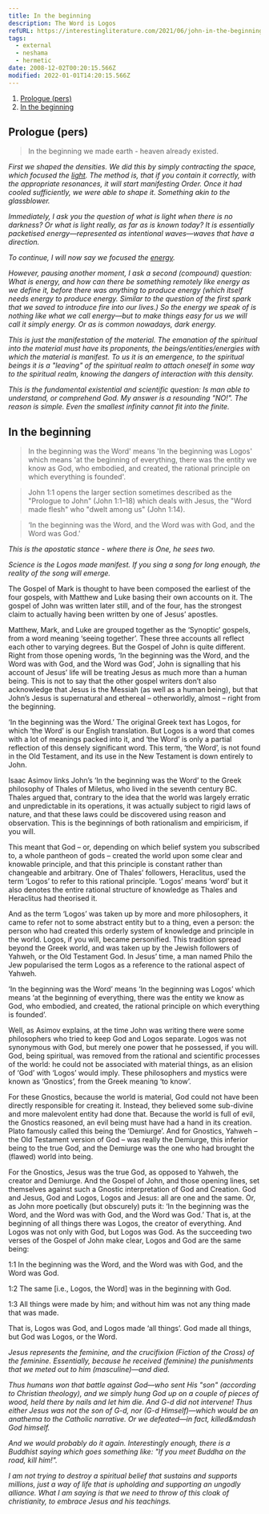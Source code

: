 ```yaml
---
title: In the beginning
description: The Word is Logos
refURL: https://interestingliterature.com/2021/06/john-in-the-beginning-was-the-word-with-god-analysis-meaning/?utm_source=rss&utm_medium=rss&utm_campaign=john-in-the-beginning-was-the-word-with-god-analysis-meaning
tags:
  - external
  - neshama
  - hermetic
date: 2008-12-02T00:20:15.566Z
modified: 2022-01-01T14:20:15.566Z
---
```


1. [Prologue (pers)](#prologue-pers)
2. [In the beginning](#in-the-beginning)

## Prologue (pers)

> In the beginning we made earth - heaven already existed.

_First we shaped the densities. We did this by simply contracting the space, which focused the [light](/posts/neshama/light_dark/). The method is, that if you contain it correctly, with the appropriate resonances, it will start manifesting Order. Once it had cooled sufficiently, we were able to shape it. Something akin to the glassblower._

_Immediately, I ask you the question of what is light when there is no darkness? Or what is light really, as far as is known today? It is essentially packetised energy&mdash;represented as intentional waves&mdash;waves that have a direction._

_To continue, I will now say we focused the [energy](energy.html)._

_However, pausing another moment, I ask a second (compound) question: What is energy, and how can there be something remotely like energy as we define it, before there was anything to produce energy (which itself needs energy to produce energy. Similar to the question of the first spark that we saved to introduce fire into our lives.) So the energy we speak of is nothing like what we call energy&mdash;but to make things easy for us we will call it simply energy. Or as is common nowadays, dark energy._

_This is just the manifestation of the material. The emanation of the spiritual into the material must have its proponents, the beings/entities/energies with which the material is manifest. To us it is an emergence, to the spiritual beings it is a "leaving" of the spiritual realm to attach oneself in some way to the spiritual realm, knowing the dangers of interaction with this density._

_This is the fundamental existential and scientific question: Is man able to understand, or comprehend God. My answer is a resounding "NO!". The reason is simple. Even the smallest infinity cannot fit into the finite._

## In the beginning

> In the beginning was the Word' means 'In the beginning was Logos' which means 'at the beginning of everything, there was the entity we know as God, who embodied, and created, the rational principle on which everything is founded'.

> John 1:1 opens the larger section sometimes described as the "Prologue to John" (John 1:1–18) which deals with Jesus, the "Word made flesh" who "dwelt among us" (John 1:14).

> ‘In the beginning was the Word, and the Word was with God, and the Word was God.’

_This is the apostatic stance - where there is One, he sees two._

_Science is the Logos made manifest. If you sing a song for long enough, the reality of the song will emerge._

The Gospel of Mark is thought to have been composed the earliest of the four gospels, with Matthew and Luke basing their own accounts on it. The gospel of John was written later still, and of the four, has the strongest claim to actually having been written by one of Jesus’ apostles.

Matthew, Mark, and Luke are grouped together as the ‘Synoptic’ gospels, from a word meaning ‘seeing together’. These three accounts all reflect each other to varying degrees. But the Gospel of John is quite different. Right from those opening words, ‘In the beginning was the Word, and the Word was with God, and the Word was God’, John is signalling that his account of Jesus’ life will be treating Jesus as much more than a human being. This is not to say that the other gospel writers don’t also acknowledge that Jesus is the Messiah (as well as a human being), but that John’s Jesus is supernatural and ethereal – otherworldly, almost – right from the beginning.

‘In the beginning was the Word.’ The original Greek text has Logos, for which ‘the Word’ is our English translation. But Logos is a word that comes with a lot of meanings packed into it, and ‘the Word’ is only a partial reflection of this densely significant word. This term, ‘the Word’, is not found in the Old Testament, and its use in the New Testament is down entirely to John.

Isaac Asimov links John’s ‘In the beginning was the Word’ to the Greek philosophy of Thales of Miletus, who lived in the seventh century BC. Thales argued that, contrary to the idea that the world was largely erratic and unpredictable in its operations, it was actually subject to rigid laws of nature, and that these laws could be discovered using reason and observation. This is the beginnings of both rationalism and empiricism, if you will.

This meant that God – or, depending on which belief system you subscribed to, a whole pantheon of gods – created the world upon some clear and knowable principle, and that this principle is constant rather than changeable and arbitrary. One of Thales’ followers, Heraclitus, used the term ‘Logos’ to refer to this rational principle. ‘Logos’ means ‘word’ but it also denotes the entire rational structure of knowledge as Thales and Heraclitus had theorised it.

And as the term ‘Logos’ was taken up by more and more philosophers, it came to refer not to some abstract entity but to a thing, even a person: the person who had created this orderly system of knowledge and principle in the world. Logos, if you will, became personified. This tradition spread beyond the Greek world, and was taken up by the Jewish followers of Yahweh, or the Old Testament God. In Jesus’ time, a man named Philo the Jew popularised the term Logos as a reference to the rational aspect of Yahweh.

‘In the beginning was the Word’ means ‘In the beginning was Logos’ which means ‘at the beginning of everything, there was the entity we know as God, who embodied, and created, the rational principle on which everything is founded’.

Well, as Asimov explains, at the time John was writing there were some philosophers who tried to keep God and Logos separate. Logos was not synonymous with God, but merely one power that he possessed, if you will. God, being spiritual, was removed from the rational and scientific processes of the world: he could not be associated with material things, as an elision of ‘God’ with ‘Logos’ would imply. These philosophers and mystics were known as ‘Gnostics’, from the Greek meaning ‘to know’.

For these Gnostics, because the world is material, God could not have been directly responsible for creating it. Instead, they believed some sub-divine and more malevolent entity had done that. Because the world is full of evil, the Gnostics reasoned, an evil being must have had a hand in its creation. Plato famously called this being the ‘Demiurge’. And for Gnostics, Yahweh – the Old Testament version of God – was really the Demiurge, this inferior being to the true God, and the Demiurge was the one who had brought the (flawed) world into being.

For the Gnostics, Jesus was the true God, as opposed to Yahweh, the creator and Demiurge. And the Gospel of John, and those opening lines, set themselves against such a Gnostic interpretation of God and Creation. God and Jesus, God and Logos, Logos and Jesus: all are one and the same. Or, as John more poetically (but obscurely) puts it: ‘In the beginning was the Word, and the Word was with God, and the Word was God.’ That is, at the beginning of all things there was Logos, the creator of everything. And Logos was not only with God, but Logos was God. As the succeeding two verses of the Gospel of John make clear, Logos and God are the same being:

1:1 In the beginning was the Word, and the Word was with God, and the Word was God.

1:2 The same [i.e., Logos, the Word] was in the beginning with God.

1:3 All things were made by him; and without him was not any thing made that was made.

That is, Logos was God, and Logos made ‘all things’. God made all things, but God was Logos, or the Word.

_Jesus represents the feminine, and the crucifixion (Fiction of the Cross) of the feminine. Essentially, because he received (feminine) the punishments that we meted out to him (masculine)&mdash;and died._

_Thus humans won that battle against God&mdash;who sent His "son" (according to Christian theology), and we simply hung God up on a couple of pieces of wood, held there by nails and let him die. And G-d did not intervene! Thus either Jesus was not the son of G-d, nor (G-d Himself)&mdash;which would be an anathema to the Catholic narrative. Or we defeated&mdash;in fact, killed&mdash God himself._

_And we would probably do it again. Interestingly enough, there is a Buddhist saying which goes something like: "If you meet Buddha on the road, kill him!"._

_I am not trying to destroy a spiritual belief that sustains and supports millions, just a way of life that is upholding and supporting an ungodly alliance. What I am saying is that we need to throw of this cloak of christianity, to embrace Jesus and his teachings._
